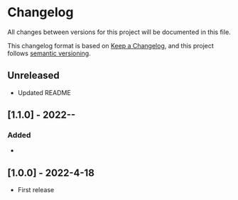 # Changelog
All changes between versions for this project will be documented in this file.

This changelog format is based on [Keep a Changelog](https://keepachangelog.com/en/1.0.0/), and
this project follows [semantic versioning](https://semver.org/).

## Unreleased
- Updated README

## [1.1.0] - 2022--
### Added
- 


## [1.0.0] - 2022-4-18
- First release
